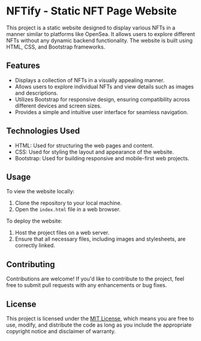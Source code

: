 # NFTify - Static NFT Page Website

This project is a static website designed to display various NFTs in a manner similar to platforms like OpenSea. It allows users to explore different NFTs without any dynamic backend functionality. The website is built using HTML, CSS, and Bootstrap frameworks.

## Features

- Displays a collection of NFTs in a visually appealing manner.
- Allows users to explore individual NFTs and view details such as images and descriptions.
- Utilizes Bootstrap for responsive design, ensuring compatibility across different devices and screen sizes.
- Provides a simple and intuitive user interface for seamless navigation.

## Technologies Used

- HTML: Used for structuring the web pages and content.
- CSS: Used for styling the layout and appearance of the website.
- Bootstrap: Used for building responsive and mobile-first web projects.

## Usage

To view the website locally:
1. Clone the repository to your local machine.
2. Open the `index.html` file in a web browser.

To deploy the website:
1. Host the project files on a web server.
2. Ensure that all necessary files, including images and stylesheets, are correctly linked.

## Contributing

Contributions are welcome! If you'd like to contribute to the project, feel free to submit pull requests with any enhancements or bug fixes.

## License

This project is licensed under the [MIT License](LICENSE), which means you are free to use, modify, and distribute the code as long as you include the appropriate copyright notice and disclaimer of warranty.
